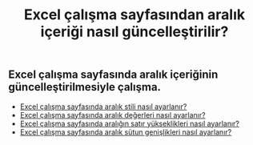 ﻿---
title: Excel çalışma sayfasından aralık içeriği nasıl güncelleştirilir?
second_title: Aspose.Cells Cloud Documen
linktitle: Güncelleme
type: docs
url: /tr/ranges/update/
keywords: How to update range content from an Excel worksheet
description: Aspose.Cells Cloud REST API, Excel Çalışma Sayfasından aralık içeriğinin güncellenmesini destekler. SDK çeşitli geliştirme dillerini destekler. Bunlar arasında Android, C#, Go, Java, NodeJS, Perl, PHP, Python, Ruby ve Swift bulunur
weight: 20
---
## Excel çalışma sayfasında aralık içeriğinin güncelleştirilmesiyle çalışma.


- [Excel çalışma sayfasında aralık stili nasıl ayarlanır?](/cells/tr/ranges/update/style/) 
- [Excel çalışma sayfasında aralık değerleri nasıl ayarlanır?](/cells/tr/ranges/update/values/) 
- [Excel çalışma sayfasında aralığın satır yükseklikleri nasıl ayarlanır?](/cells/tr/ranges/update/row-height/) 
- [Excel çalışma sayfasında aralık sütun genişlikleri nasıl ayarlanır?](/cells/tr/ranges/update/column-width/) 
